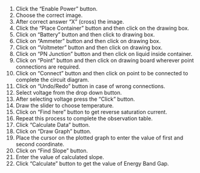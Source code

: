 1.	Click the “Enable Power” button.
2.	Choose the correct image.
3.	After correct answer “X” (cross) the image.
4.	Click the “Place Container” button and then click on the drawing box.
5.	Click on “Battery” button and then click to drawing box.
6.	Click on “Ammeter” button and then click on drawing box.
7.	Click on “Voltmeter” button and then click on drawing box.
8.	Click on “PN Junction” button and then click on liquid inside container.
9.	Click on “Point” button and then click on drawing board wherever point connections are required.
10.	Click on “Connect” button and then click on point to be connected to complete the circuit diagram.
11.	Click on “Undo/Redo” button in case of wrong connections.
12.	Select voltage from the drop down button.
13.	After selecting voltage press the “Click” button.
14.	Draw the slider to choose temperature.
15.	Click on “Find here” button to get reverse saturation current.
16.	Repeat this process to complete the observation table.
17.	Click “Calculate Data” button.
18.	Click on “Draw Graph” button.
19.	Place the cursor on the plotted graph to enter the value of first and second coordinate.
20.	Click on “Find Slope” button.
21.	Enter the value of calculated slope.
22.	Click “Calculate” button to get the value of Energy Band Gap.
